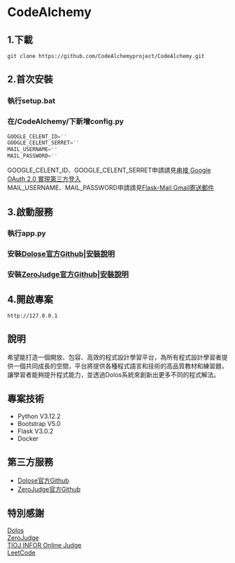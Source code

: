 # CodeAlchemy

## 1.下載
```
git clone https://github.com/CodeAlchemyproject/CodeAlchemy.git
```
## 2.首次安裝
### 執行setup.bat
### 在/CodeAlchemy/下新增config.py
  ```python
  GOOGLE_CELENT_ID=''
  GOOGLE_CELENT_SERRET=''
  MAIL_USERNAME=''
  MAIL_PASSWORD=''
  ```
GOOGLE_CELENT_ID、GOOGLE_CELENT_SERRET申請請見[串接 Google OAuth 2.0 實現第三方登入](https://growingdna.com/google-oauth-2-0-for-3rd-party-login/)  
MAIL_USERNAME、MAIL_PASSWORD申請請見[Flask-Mail Gmail寄送郵件](https://ka666wang.medium.com/flask-mail-gmail%E5%AF%84%E9%80%81%E9%83%B5%E4%BB%B6-50c4d89af91f)
## 3.啟動服務
### 執行app.py
### 安裝[Dolose官方Github](https://github.com/dodona-edu/dolos)|[安裝說明](https://hackmd.io/@enyu0808/dolos-api)
### 安裝[ZeroJudge官方Github](https://github.com/jiangsir/ZeroJudge)|[安裝說明](https://hackmd.io/@enyu0808/zerojudge)
## 4.開啟專案
```
http://127.0.0.1
```
## 說明
希望能打造一個開放、包容、高效的程式設計學習平台，為所有程式設計學習者提供一個共同成長的空間，平台將提供各種程式語言和技術的高品質教材和練習題，讓學習者能夠提升程式能力，並透過Dolos系統來創新出更多不同的程式解法。
## 專案技術
* Python V3.12.2
* Bootstrap V5.0
* Flask V3.0.2
* Docker
## 第三方服務
* [Dolose官方Github](https://github.com/dodona-edu/dolos)
* [ZeroJudge官方Github](https://github.com/jiangsir/ZeroJudge)
## 特別感謝
[Dolos](https://dolos.ugent.be/)  
[ZeroJudge](https://zerojudge.tw/)  
[TIOJ INFOR Online Judge](https://tioj.ck.tp.edu.tw/)  
[LeetCode](https://leetcode.com/)
